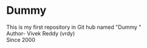 # Dummy
This is my first repository in Git hub named "Dummy "
<br>
Author- Vivek Reddy (vrdy)
<br>
Since 2000
